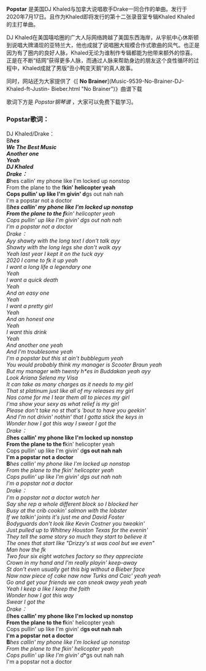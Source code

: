 

**Popstar** 是美国DJ
Khaled与加拿大说唱歌手Drake一同合作的单曲。发行于2020年7月17日。且作为Khaled即将发行的第十二张录音室专辑Khaled
Khaled的主打单曲。

DJ
Khaled在美国嘻哈圈的广大人际网络跨越了美国东西海岸，从宇航中心休斯顿到说唱大牌涌现的亚特兰大，他也成就了说唱圈大规模合作式歌曲的风气。也正是因为有了圈内的良好人脉，Khaled无论为谁制作专辑都能为他带来额外的惊喜。正是在不断“结网”获得更多人脉，而通过人脉来帮助身边的朋友这个良性循环的过程中，Khaled成就了男版“丑小鸭变天鹅”的真人故事。

同时，网站还为大家提供了《[ **No Brainer**](Music-9539-No-Brainer-DJ-Khaled-ft-Justin-
Bieber.html "No Brainer")》曲谱下载

歌词下方是 _Popstar钢琴谱_ ，大家可以免费下载学习。

### Popstar歌词：

DJ Khaled/Drake：  
B***hes  
We The Best Music  
Another one  
Yeah  
DJ Khaled  
Drake：  
B***hes callin' my phone like I'm locked up nonstop  
From the plane to the f**kin' helicopter yeah  
Cops pullin' up like I'm givin' d**gs out nah nah  
I'm a popstar not a doctor  
B***hes callin' my phone like I'm locked up nonstop  
From the plane to the f**kin' helicopter yeah  
Cops pullin' up like I'm givin' d**gs out nah nah  
I'm a popstar not a doctor  
Drake：  
Ayy shawty with the long text I don't talk ayy  
Shawty with the long legs she don't walk ayy  
Yeah last year I kept it on the tuck ayy  
2020 I came to f**k it up yeah  
I want a long life a legendary one  
Yeah  
I want a quick death  
Yeah  
And an easy one  
Yeah  
I want a pretty girl  
Yeah  
And an honest one  
Yeah  
I want this drink  
Yeah  
And another one yeah  
And I'm troublesome yeah  
I'm a popstar but this s**t ain't bubblegum yeah  
You would probably think my manager is Scooter Braun yeah  
But my manager with twenty h*es in Buddakan yeah ayy  
Look Ariana Selena my Visa  
It can take as many charges as it needs to my girl  
That s**t platinum just like all of my releases my girl  
N***as come for me I tear them all to pieces my girl  
I'ma show your sexy a*s what relief is my girl  
Please don't take no s**t that's 'bout to have you geekin'  
And I'm not drivin' nothin' that I gotta stick the keys in  
Wonder how I got this way I swear I got the  
Drake：  
B***hes callin' my phone like I'm locked up nonstop  
From the plane to the f**kin' helicopter yeah  
Cops pullin' up like I'm givin' d**gs out nah nah  
I'm a popstar not a doctor  
B***hes callin' my phone like I'm locked up nonstop  
From the plane to the f**kin' helicopter yeah  
Cops pullin' up like I'm givin' d**gs out nah nah  
I'm a popstar not a doctor  
Drake：  
I'm a popstar not a doctor watch her  
Say she rep a whole different block so I blocked her  
Busy at the crib cookin' salmon with the lobster  
If we talkin' joints it's just me and David Foster  
Bodyguards don't look like Kevin Costner you tweakin'  
Just pulled up to Whitney Houston Texas for the evenin'  
They tell the same story so much they start to believe it  
The ones that start like "Drizzy's s**t was cool but we even"  
Man how the f**k  
Two four six eight watches factory so they appreciate  
Crown in my hand and I'm really playin' keep-away  
S**t don't even usually get this big without a Bieber face  
Naw naw piece of cake naw naw Turks and Caic' yeah yeah  
Go and get your friends we can sneak away yeah yeah  
Yeah I keep a like I keep the faith  
Wonder how I got this way  
Swear I got the  
Drake：  
B***hes callin' my phone like I'm locked up nonstop  
From the plane to the f**kin' helicopter yeah  
Cops pullin' up like I'm givin' d**gs out nah nah  
I'm a popstar not a doctor  
B***hes callin' my phone like I'm locked up nonstop  
From the plane to the f**kin' helicopter yeah  
Cops pullin' up like I'm givin' d**gs out nah nah  
I'm a popstar not a doctor

